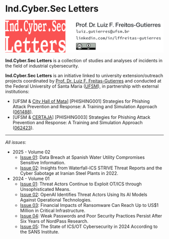 # Ind.Cyber.Sec Letters

![](IndCyberSecLetters-MainHeader.png "Ind.Cyber.Sec Letters")

**Ind.Cyber.Sec Letters** is a collection of studies and analyses of incidents in the field of industrial cybersecurity.

**Ind.Cyber.Sec Letters** is an initiative linked to university extension/outreach projects coordinated by [Prof. Dr. Luiz F. Freitas-Gutierres](https://www.linkedin.com/in/lffreitas-gutierres/) and conducted at the Federal University of Santa Maria ([UFSM](https://www.ufsm.br/)), in partnership with external institutions:

- [UFSM & [City Hall of Mata](https://www.mata.rs.gov.br/)] [PHISHING001] Strategies for Phishing Attack Prevention and Response: A Training and Simulation Approach ([061488](https://portal.ufsm.br/projetos/publico/projetos/view.html?idProjeto=74219)).
- [UFSM & [CERTAJA](https://www.certajaenergia.com.br/)] [PHISHING003] Strategies for Phishing Attack Prevention and Response: A Training and Simulation Approach ([062423](https://portal.ufsm.br/projetos/publico/projetos/view.html?idProjeto=424425)).

---

*All issues*:

- 2025 - Volume 02
    - [Issue 01](https://github.com/substationworm/IndCyberSecLetters/blob/main/2025/Issue01/Issue01.md): Data Breach at Spanish Water Utility Compromises Sensitive Information.
    - [Issue 02](https://github.com/substationworm/IndCyberSecLetters/blob/main/2025/Issue02/Issue02.md): Insights from Waterfall-ICS STRIVE Threat Reports and the Cyber Sabotage at Iranian Steel Plants in 2022.
- 2024 - Volume 01
    - [Issue 01](https://github.com/substationworm/IndCyberSecLetters/blob/main/2024/Issue01/Issue01.md): Threat Actors Continue to Exploit OT/ICS through Unsophisticated Means.
    - [Issue 02](https://github.com/substationworm/IndCyberSecLetters/blob/main/2024/Issue02/Issue02.md): OpenAI Identifies Threat Actors Using Its AI Models Against Operational Technologies.
    - [Issue 03](https://github.com/substationworm/IndCyberSecLetters/blob/main/2024/Issue03/Issue03.md): Financial Impacts of Ransomware Can Reach Up to US$1 Million in Critical Infrastructure.
    - [Issue 04](https://github.com/substationworm/IndCyberSecLetters/blob/main/2024/Issue04/Issue04.md): Weak Passwords and Poor Security Practices Persist After Six Years of NordPass Research.
    - [Issue 05](https://github.com/substationworm/IndCyberSecLetters/blob/main/2024/Issue05/Issue05.md#compromised-it-systems): The State of ICS/OT Cybersecurity in 2024 According to the SANS Institute.